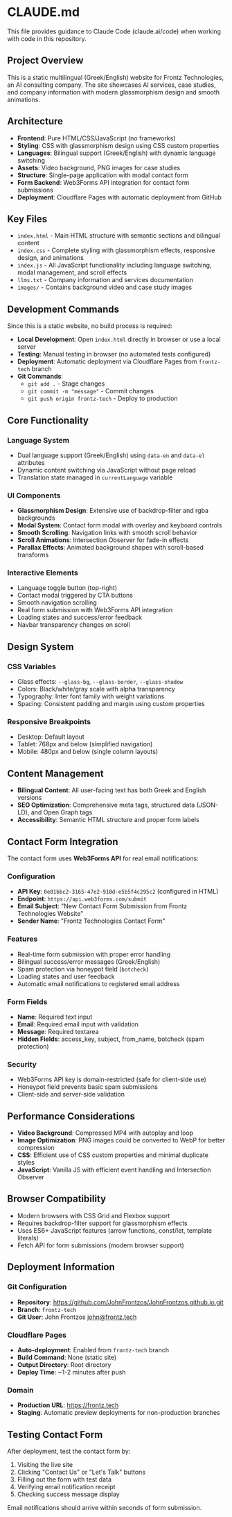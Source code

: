 # CLAUDE.md

This file provides guidance to Claude Code (claude.ai/code) when working with code in this repository.

## Project Overview

This is a static multilingual (Greek/English) website for Frontz Technologies, an AI consulting company. The site showcases AI services, case studies, and company information with modern glassmorphism design and smooth animations.

## Architecture

- **Frontend**: Pure HTML/CSS/JavaScript (no frameworks)
- **Styling**: CSS with glassmorphism design using CSS custom properties
- **Languages**: Bilingual support (Greek/English) with dynamic language switching
- **Assets**: Video background, PNG images for case studies
- **Structure**: Single-page application with modal contact form
- **Form Backend**: Web3Forms API integration for contact form submissions
- **Deployment**: Cloudflare Pages with automatic deployment from GitHub

## Key Files

- `index.html` - Main HTML structure with semantic sections and bilingual content
- `index.css` - Complete styling with glassmorphism effects, responsive design, and animations
- `index.js` - All JavaScript functionality including language switching, modal management, and scroll effects
- `llms.txt` - Company information and services documentation
- `images/` - Contains background video and case study images

## Development Commands

Since this is a static website, no build process is required:

- **Local Development**: Open `index.html` directly in browser or use a local server
- **Testing**: Manual testing in browser (no automated tests configured)
- **Deployment**: Automatic deployment via Cloudflare Pages from `frontz-tech` branch
- **Git Commands**: 
  - `git add .` - Stage changes
  - `git commit -m "message"` - Commit changes
  - `git push origin frontz-tech` - Deploy to production

## Core Functionality

### Language System
- Dual language support (Greek/English) using `data-en` and `data-el` attributes
- Dynamic content switching via JavaScript without page reload
- Translation state managed in `currentLanguage` variable

### UI Components
- **Glassmorphism Design**: Extensive use of backdrop-filter and rgba backgrounds
- **Modal System**: Contact form modal with overlay and keyboard controls
- **Smooth Scrolling**: Navigation links with smooth scroll behavior
- **Scroll Animations**: Intersection Observer for fade-in effects
- **Parallax Effects**: Animated background shapes with scroll-based transforms

### Interactive Elements
- Language toggle button (top-right)
- Contact modal triggered by CTA buttons
- Smooth navigation scrolling
- Real form submission with Web3Forms API integration
- Loading states and success/error feedback
- Navbar transparency changes on scroll

## Design System

### CSS Variables
- Glass effects: `--glass-bg`, `--glass-border`, `--glass-shadow`
- Colors: Black/white/gray scale with alpha transparency
- Typography: Inter font family with weight variations
- Spacing: Consistent padding and margin using custom properties

### Responsive Breakpoints
- Desktop: Default layout
- Tablet: 768px and below (simplified navigation)
- Mobile: 480px and below (single column layouts)

## Content Management

- **Bilingual Content**: All user-facing text has both Greek and English versions
- **SEO Optimization**: Comprehensive meta tags, structured data (JSON-LD), and Open Graph tags
- **Accessibility**: Semantic HTML structure and proper form labels

## Contact Form Integration

The contact form uses **Web3Forms API** for real email notifications:

### Configuration
- **API Key**: `0e01bbc2-3165-47e2-910d-e5b5f4c295c2` (configured in HTML)
- **Endpoint**: `https://api.web3forms.com/submit`
- **Email Subject**: "New Contact Form Submission from Frontz Technologies Website"
- **Sender Name**: "Frontz Technologies Contact Form"

### Features
- Real-time form submission with proper error handling
- Bilingual success/error messages (Greek/English)
- Spam protection via honeypot field (`botcheck`)
- Loading states and user feedback
- Automatic email notifications to registered email address

### Form Fields
- **Name**: Required text input
- **Email**: Required email input with validation
- **Message**: Required textarea
- **Hidden Fields**: access_key, subject, from_name, botcheck (spam protection)

### Security
- Web3Forms API key is domain-restricted (safe for client-side use)
- Honeypot field prevents basic spam submissions
- Client-side and server-side validation

## Performance Considerations

- **Video Background**: Compressed MP4 with autoplay and loop
- **Image Optimization**: PNG images could be converted to WebP for better compression
- **CSS**: Efficient use of CSS custom properties and minimal duplicate styles
- **JavaScript**: Vanilla JS with efficient event handling and Intersection Observer

## Browser Compatibility

- Modern browsers with CSS Grid and Flexbox support
- Requires backdrop-filter support for glassmorphism effects
- Uses ES6+ JavaScript features (arrow functions, const/let, template literals)
- Fetch API for form submissions (modern browser support)

## Deployment Information

### Git Configuration
- **Repository**: https://github.com/JohnFrontzos/JohnFrontzos.github.io.git
- **Branch**: `frontz-tech`
- **Git User**: John Frontzos <john@frontz.tech>

### Cloudflare Pages
- **Auto-deployment**: Enabled from `frontz-tech` branch
- **Build Command**: None (static site)
- **Output Directory**: Root directory
- **Deploy Time**: ~1-2 minutes after push

### Domain
- **Production URL**: https://frontz.tech
- **Staging**: Automatic preview deployments for non-production branches

## Testing Contact Form

After deployment, test the contact form by:
1. Visiting the live site
2. Clicking "Contact Us" or "Let's Talk" buttons
3. Filling out the form with test data
4. Verifying email notification receipt
5. Checking success message display

Email notifications should arrive within seconds of form submission.